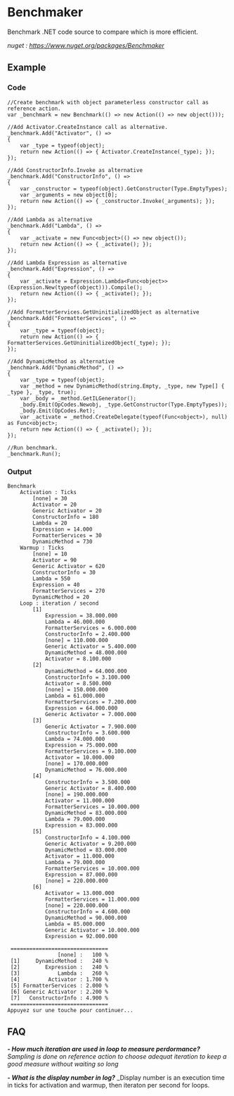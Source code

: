 # Benchmaker

Benchmark .NET code source to compare which is more efficient.

_nuget : https://www.nuget.org/packages/Benchmaker_

## Example

### Code

    //Create benchmark with object parameterless constructor call as reference action.
    var _benchmark = new Benchmark(() => new Action(() => new object())); 

    //Add Activator.CreateInstance call as alternative.
    _benchmark.Add("Activator", () =>
    {
        var _type = typeof(object);
        return new Action(() => { Activator.CreateInstance(_type); });
    });

    //Add ConstructorInfo.Invoke as alternative
    _benchmark.Add("ConstructorInfo", () =>
    {
        var _constructor = typeof(object).GetConstructor(Type.EmptyTypes);
        var _arguments = new object[0];
        return new Action(() => { _constructor.Invoke(_arguments); });
    });
    
    //Add Lambda as alternative
    _benchmark.Add("Lambda", () =>
    {
        var _activate = new Func<object>(() => new object());
        return new Action(() => { _activate(); });
    });

    //Add Lambda Expression as alternative
    _benchmark.Add("Expression", () =>
    {
        var _activate = Expression.Lambda<Func<object>>(Expression.New(typeof(object))).Compile();
        return new Action(() => { _activate(); });
    });

    //Add FormatterServices.GetUninitializedObject as alternative
    _benchmark.Add("FormatterServices", () =>
    {
        var _type = typeof(object);
        return new Action(() => { FormatterServices.GetUninitializedObject(_type); });
    });

    //Add DynamicMethod as alternative
    _benchmark.Add("DynamicMethod", () =>
    {
        var _type = typeof(object);
        var _method = new DynamicMethod(string.Empty, _type, new Type[] { _type }, _type, true);
        var _body = _method.GetILGenerator();
        _body.Emit(OpCodes.Newobj, _type.GetConstructor(Type.EmptyTypes));
        _body.Emit(OpCodes.Ret);
        var _activate = _method.CreateDelegate(typeof(Func<object>), null) as Func<object>;
        return new Action(() => { _activate(); });
    });

    //Run benchmark.
    _benchmark.Run();
    
### Output

    Benchmark
        Activation : Ticks
            [none] = 30
            Activator = 20
            Generic Activator = 20
            ConstructorInfo = 180
            Lambda = 20
            Expression = 14.000
            FormatterServices = 30
            DynamicMethod = 730
        Warmup : Ticks
            [none] = 10
            Activator = 90
            Generic Activator = 620
            ConstructorInfo = 30
            Lambda = 550
            Expression = 40
            FormatterServices = 270
            DynamicMethod = 20
        Loop : iteration / second
            [1]
                Expression = 38.000.000
                Lambda = 46.000.000
                FormatterServices = 6.000.000
                ConstructorInfo = 2.400.000
                [none] = 110.000.000
                Generic Activator = 5.400.000
                DynamicMethod = 48.000.000
                Activator = 8.100.000
            [2]
                DynamicMethod = 64.000.000
                ConstructorInfo = 3.100.000
                Activator = 8.500.000
                [none] = 150.000.000
                Lambda = 61.000.000
                FormatterServices = 7.200.000
                Expression = 64.000.000
                Generic Activator = 7.000.000
            [3]
                Generic Activator = 7.900.000
                ConstructorInfo = 3.600.000
                Lambda = 74.000.000
                Expression = 75.000.000
                FormatterServices = 9.100.000
                Activator = 10.000.000
                [none] = 170.000.000
                DynamicMethod = 76.000.000
            [4]
                ConstructorInfo = 3.500.000
                Generic Activator = 8.400.000
                [none] = 190.000.000
                Activator = 11.000.000
                FormatterServices = 10.000.000
                DynamicMethod = 83.000.000
                Lambda = 79.000.000
                Expression = 83.000.000
            [5]
                ConstructorInfo = 4.100.000
                Generic Activator = 9.200.000
                DynamicMethod = 83.000.000
                Activator = 11.000.000
                Lambda = 79.000.000
                FormatterServices = 10.000.000
                Expression = 87.000.000
                [none] = 220.000.000
            [6]
                Activator = 13.000.000
                FormatterServices = 11.000.000
                [none] = 220.000.000
                ConstructorInfo = 4.600.000
                DynamicMethod = 90.000.000
                Lambda = 85.000.000
                Generic Activator = 10.000.000
                Expression = 92.000.000
    
     ===============================
                    [none] :   100 %
     [1]     DynamicMethod :   240 %
     [2]        Expression :   240 %
     [3]            Lambda :   260 %
     [4]         Activator : 1.700 %
     [5] FormatterServices : 2.000 %
     [6] Generic Activator : 2.200 %
     [7]   ConstructorInfo : 4.900 %
     ===============================
    Appuyez sur une touche pour continuer...

## FAQ

_**- How much iteration are used in loop to measure perdormance?**_
_Sampling is done on reference action to choose adequat iteration to keep a good measure without waiting so long_

_**- What is the display number in log?**_
_Display number is an execution time in ticks for activation and warmup, then iteraton per second for loops.
